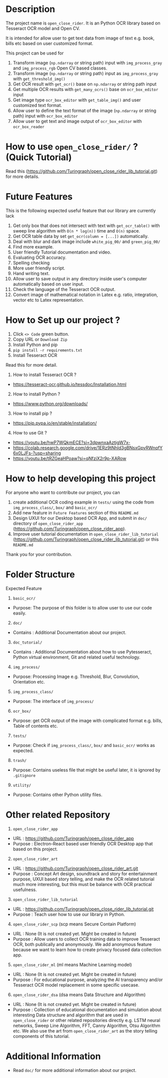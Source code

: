 # Description

The project name is `open_close_rider`. It is an Python OCR library based on Tesseract OCR model and Open CV.

It is intended for allow user to get text data from image of text e.g. book, bills etc based on 
user customized format.

This project can be used for
1.  Transform image (`np.ndarray` or string path) input with `img_process_gray` and 
    `img_process_rgb` Open CV based classes.
2.  Transform image (`np.ndarray` or string path) input as `img_process_gray` with 
    `get_threshold_img()`
3.  Get OCR result with `get_ocr()` base on `np.ndarray` or string path input
4.  Get multiple OCR results with `get_many_ocrs()` base on `ocr_box_editor` input
5.  Get image type `ocr_box_editor` with `get_table_img()` and user customized text 
    format.
6.  Allow user to define the text format of the image (`np.ndarray` or string path) input
    with `ocr_box_editor`
7.  Allow user to get text and image output of `ocr_box_editor` with `ocr_box_reader`

# How to use `open_close_rider/` ? (Quick Tutorial)

Read this (https://github.com/Turingraph/open_close_rider_lib_tutorial.git) for more details.

# Future Features

This is the following expected useful feature that our library are currently lack
1.  Get only box that does not intersect with text with `get_ocr_table()` with sweep line algorithm with `O(n * log(n))` time and `O(n)` space.
2.  Get OCR table data by set `get_ocr(column = [...])` automatically.
3.  Deal with blur and dark image include `white_pig_00/` and `green_pig_00/`
4.  Find more example.
5.  User friendly Tutorial documentation and video.
6.  Evaluating OCR accuracy.
7.  Spelling checking
8.  More user friendly script.
9.  Hand writing text.
10. Allow user to save output in any directory inside user's computer automatically based on user input.
11.	Check the language of the Tesseract OCR output.
12.	Convert image of mathematical notation in Latex e.g. ratio, integration, vector etc to Latex representation.

# How to Set up our project ?

1.  Click `<> Code` green button.
2.  Copy URL or `Download Zip`
3.  Install Python and pip
4.  `pip install -r requirements.txt`
5.  Install Tesseract OCR

Read this for more detail.
1.  How to install Tesseract OCR ?
-   https://tesseract-ocr.github.io/tessdoc/Installation.html
2.  How to install Python ?
-   https://www.python.org/downloads/
3.  How to install pip ?
-   https://pip.pypa.io/en/stable/installation/
4.  How to use Git ?
-   https://youtu.be/hwP7WQkmECE?si=3dpwnxaAztigW7x-
-   https://colab.research.google.com/drive/1ERz9tNhId3gBNsxGpvRWnqfY6x0LJFs-?usp=sharing
-   https://youtu.be/tRZGeaHPoaw?si=qNfziX2r9p-XARow

# How to help developing this project

For anyone who want to contribute our project, you can
1.  create additional OCR coding example in `tests/` using the code from `img_process_class/`, `box/` and `basic_ocr/` 
2.  Add new feature in `Future Features` section of this `README.md`
3.  Design UXUI for our Desktop based OCR App, and submit in `doc/` directory of 
    `open_close_rider_app` (https://github.com/Turingraph/open_close_rider_app).
4.  Improve user tutorial documentation in `open_close_rider_lib_tutorial`
    (https://github.com/Turingraph/open_close_rider_lib_tutorial.git) or this `README.md`

Thank you for your contribution.

# Folder Structure

Expected Feature
1.  `basic_ocr/`
-   Purpose: The purpose of this folder is to allow user to use our code easily.
2.  `doc/`
-   Contains : Additional Documentation about our project.
3.  `doc_tutorial/`
-   Contains : Additional Documentation about how to use Pytesseract, Python virtual environment, 
    Git and related useful technology.
4.  `img_process/`
-	Purpose: Processing Image e.g. Threshold, Blur, Convolution, Orientation etc.
5.  `img_process_class/`
-	Purpose: The interface of `img_process/`
6.  `ocr_box/`
-   Purpose: get OCR output of the image with complicated format e.g. bills, Table of contents etc.
7.  `tests/`
-	Purpose: Check if `img_process_class/`, `box/` and `basic_ocr/` works as expected.
8.  `trash/`
-	Purpose: Contains useless file that might be useful later, it is ignored by `.gitignore`
9.  `utility/`
-	Purpose: Contains other Python utility files.

# Other related Repository

1.  `open_close_rider_app`
-   URL : https://github.com/Turingraph/open_close_rider_app
-   Purpose : Electron-React based user friendly OCR Desktop app that based on this project.
2.  `open_close_rider_art`
-   URL : https://github.com/Turingraph/open_close_rider_art.git
-   Purpose : Concept Art design, soundtrack and story for entertainment purpose, UXUI based story telling,
    and make the OCR related tutorial much more interesting, but this must be balance with OCR practical usefulness.
3.  `open_close_rider_lib_tutorial`
-   URL : https://github.com/Turingraph/open_close_rider_lib_tutorial.git
-   Purpose : Teach user how to use our library in Python.
4.  `open_close_rider_scp` (scp means Secure Contain Platform)
-   URL : None (It is not created yet. Might be created in future)
-   Purpose : Allow users to collect OCR training data to improve Tesseract OCR, both publically and anonymously.
    We add anonymous feature because we want to learn how to create privacy focused data collection app.
5.  `open_close_rider_ml` (ml means Machine Learning model)
-   URL : None (It is not created yet. Might be created in future)
-   Purpose : For educational purpose, analyzing the AI transparency and/or Tesseract OCR model replacement 
    in some specific usecase.
6.  `open_close_rider_dsa` (dsa means Data Structure and Algorithm)
-   URL : None (It is not created yet. Might be created in future)
-   Purpose : Collection of educational documentation and simulation about interesting Data structure and
    algorithm that are used in `open_close_rider` or other related repositories directly e.g. LSTM neural networks, Sweep Line Algorithm, FFT, Canny Algorithm, Otsu Algorithm etc. We also use the art from 
    `open_close_rider_art` as the story telling components of this tutorial.

# Additional Information

-	Read `doc/` for more additional information about our project.
